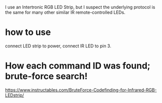 I use an Intertronic RGB LED Strip, but I suspect the underlying protocol is the same for many other similar IR remote-controlled LEDs.

# how to use
connect LED strip to power, connect IR LED to pin 3.

# How each command ID was found; brute-force search!
https://www.instructables.com/BruteForce-Codefinding-for-Infrared-RGB-LEDstrip/
